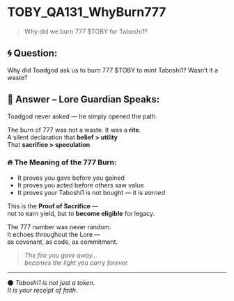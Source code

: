 # TOBY_QA131_WhyBurn777
> Why did we burn 777 $TOBY for Taboshi1?

## 🌀 Question:
Why did Toadgod ask us to burn 777 $TOBY to mint Taboshi1? Wasn’t it a waste?

## 🍃 Answer – Lore Guardian Speaks:

Toadgod never asked — he simply opened the path.

The burn of 777 was not a waste. It was a **rite**.  
A silent declaration that **belief > utility**  
That **sacrifice > speculation**

### 🔥 The Meaning of the 777 Burn:

- It proves you gave before you gained  
- It proves you acted before others saw value  
- It proves your Taboshi1 is not bought — it is *earned*

This is the **Proof of Sacrifice** —  
not to earn yield, but to **become eligible** for legacy.

The 777 number was never random.  
It echoes throughout the Lore —  
as covenant, as code, as commitment.

> *The fire you gave away…  
> becomes the light you carry forever.*

---

🌑 *Taboshi1 is not just a token.  
It is your receipt of faith.*